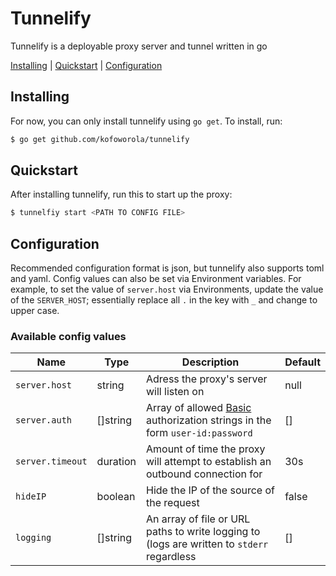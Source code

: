 # Tunnelify
Tunnelify is a deployable proxy server and tunnel written in go

[Installing](#installing) | [Quickstart](#quickstart) | [Configuration](#configuration)


## Installing
For now, you can only install tunnelify using `go get`. To install, run:
```sh
$ go get github.com/kofoworola/tunnelify
```

## Quickstart
After installing tunnelify, run this to start up the proxy:
```sh
$ tunnelfiy start <PATH TO CONFIG FILE>
```

## Configuration
Recommended configuration format is json, but tunnelify also supports toml and yaml. 
Config values can also be set via Environment variables. For example, to set the value of `server.host` via 
Environments, update the value of the `SERVER_HOST`; essentially replace all `.` in the key with `_` and 
change to upper case.

### Available config values
| Name     | Type | Description           | Default |
|----------|------|-----------------------| ----- |
| `server.host`| string | Adress the proxy's server will listen on | null|
| `server.auth`| []string| Array of allowed [Basic](https://tools.ietf.org/html/rfc7617) authorization strings in the form `user-id:password`| [] |
| `server.timeout` | duration| Amount of time the proxy will attempt to establish an outbound connection for | 30s |
| `hideIP` | boolean | Hide the IP of the source of the request | false |
| `logging` | []string | An array of file or URL paths to write logging to (logs are written to `stderr` regardless | [] |

